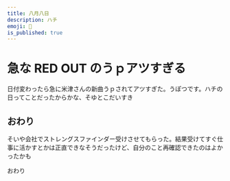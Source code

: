 ```yaml
---
title: 八月八日
description: ハチ
emoji: 🐝
is_published: true
---
```


# 急な RED OUT のうｐアツすぎる

日付変わったら急に米津さんの新曲うｐされてアツすぎた。うぽつです。ハチの日ってことだったからかな、そゆとこだいすき

## おわり

そいや会社でストレングスファインダー受けさせてもらった。結果受けてすぐ仕事に活かすとかは正直できなそうだったけど、自分のこと再確認できたのはよかったかも

おわり
